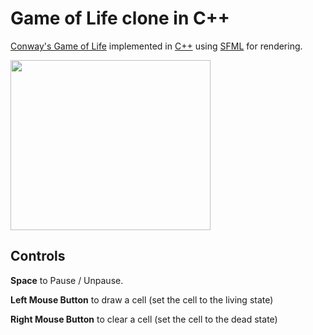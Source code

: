 # Game of Life clone in C++
 <a href="https://en.wikipedia.org/wiki/Conway%27s_Game_of_Life">Conway's Game of Life</a> implemented in <a href="https://en.wikipedia.org/wiki/C%2B%2B">C++</a> using <a href="http://www.sfml-dev.org/">SFML</a> for rendering.

<img width = "320" height="272" src="http://i.imgur.com/n5OEVzp.png"/>

## Controls
<b>Space</b> to Pause / Unpause.

<b>Left Mouse Button</b> to draw a cell (set the cell to the living state)

<b>Right Mouse Button</b> to clear a cell (set the cell to the dead state)
